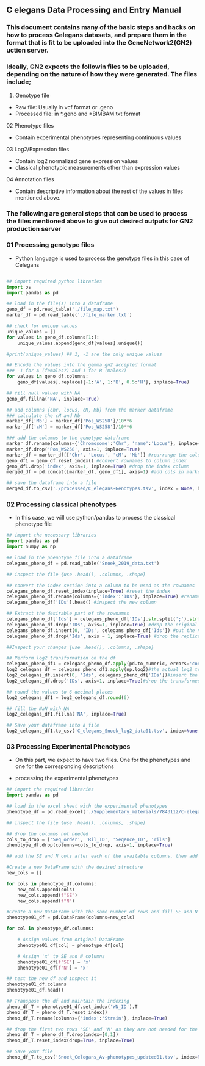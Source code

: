 ## C elegans Data Processing and Entry Manual 

### This document contains many of the basic steps and hacks on how to process Celegans datasets, and prepare them in the format that is fit to be uploaded into the GeneNetwork2(GN2) uction server. 

### Ideally, GN2 expects the followin files to be uploaded, depending on the nature of how they were generated. The files include; 

01. Genotype file 
  - Raw file: Usually in vcf format or .geno 
  - Processed file: in *.geno and *BIMBAM.txt format 

02 Phenotype files 
  - Contain experimental phenotypes representing continuous values 

03 Log2/Expression files 
  - Contain log2 normalized gene expression values 
  - classical phenotypic measurements other than expression values 

04 Annotation files 
  - Contain descriptive information about the rest of the values in files mentioned above. 

### The following are general steps that can be used to process the files mentioned above to give out desired outputs for GN2 production server 

### 01 Processing genotype files 
- Python language is used to process the genotype files in this case of Celegans 

```python 

## import required python libraries 
import os 
import pandas as pd 

## load in the file(s) into a dataframe 
geno_df = pd.read_table('./file_map.txt')
marker_df = pd.read_table('./file_marker.txt')

## check for unique values 
unique_values = []
for values in geno_df.columns[1:]:
    unique_values.append(geno_df[values].unique())

#print(unique_values) ## 1, -1 are the only unique values 

## Encode the values into the gemma gn2 accepted format 
### -1 for A (females?) and 1 for B (males?)
for values in geno_df.columns:
    geno_df[values].replace({-1:'A', 1:'B', 0.5:'H'}, inplace=True)

## fill null values with NA 
geno_df.fillna('NA', inplace=True)

## add columns {chr, locus, cM, Mb} from the marker dataframe 
### calculate the cM and Mb 
marker_df['Mb'] = marker_df['Pos_WS258']/10**6
marker_df['cM'] = marker_df['Pos_WS258']/10**6 

### add the columns to the genotype dataframe 
marker_df.rename(columns={'Chromosome':'Chr', 'name':'Locus'}, inplace=True) 
marker_df.drop('Pos_WS258', axis=1, inplace=True)
marker_df = marker_df[['Chr', 'Locus', 'cM', 'Mb']] #rearrange the columns 
geno_df1 = geno_df.reset_index() #convert rownames to column index
geno_df1.drop('index', axis=1, inplace=True) #drop the index column
merged_df = pd.concat([marker_df, geno_df1], axis=1) #add cols in marker df into genotype df 

## save the dataframe into a file 
merged_df.to_csv('./processed/C_elegans-Genotypes.tsv', index = None, header = True, sep='\t')

```

### 02 Processing classical phenotypes 

- In this case, we will use python/pandas to process the classical phenotype file 

```python 
## import the necessary libraries 
import pandas as pd 
import numpy as np 

## load in the phenotype file into a dataframe 
celegans_pheno_df = pd.read_table('Snoek_2019_data.txt')

## inspect the file {use .head(), .columns, .shape}

## convert the index section into a column to be used as the rownames 
celegans_pheno_df.reset_index(inplace=True) #reset the index 
celegans_pheno_df.rename(columns={'index':'IDs'}, inplace=True) #rename the index header name 
celegans_pheno_df['IDs'].head() #inspect the new column 

## Extract the desirable part of the rownames 
celegans_pheno_df['Ids'] = celegans_pheno_df['IDs'].str.split(';').str[1] #take the desirable part of the col values, create a new col 
celegans_pheno_df.drop('IDs', axis=1, inplace=True) #drop the original rownames
celegans_pheno_df.insert(0, 'IDs', celegans_pheno_df['Ids']) #put the new col as the first col/rownames
celegans_pheno_df.drop('Ids', axis = 1, inplace=True) #drop the replica of the rownames at the end of the df

##Inspect your changes {use .head(), .columns, .shape}

## Perform log2 transformation on the df 
celegans_pheno_df1 = celegans_pheno_df.apply(pd.to_numeric, errors='coerce')#this helps prevent errors due to non numeric values vs log2 
log2_celegans_df = celegans_pheno_df1.apply(np.log2)#the actual log2 transformation 
log2_celegans_df.insert(0, 'Ids', celegans_pheno_df['IDs'])#insert the original IDs column to replace the transformed one (which has NaN)
log2_celegans_df.drop('IDs', axis=1, inplace=True)#drop the transformed IDs column 

## round the values to 6 decimal places 
log2_celegans_df1 = log2_celegans_df.round(6)

## fill the NaN with NA 
log2_celegans_df1.fillna('NA', inplace=True)

## Save your dataframe into a file 
log2_celegans_df1.to_csv('C_elegans_Snoek_log2_data01.tsv', index=None, header=True, sep='\t', float_format='%.6f')

```
### 03 Processing Experimental Phenotypes 
- On this part, we expect to have two files. One for the phenotypes and one for the corresponding descriptions

- processing the experimental phenotypes 

```python 
## import the required libraries 
import pandas as pd 

## load in the excel sheet with the experimental phenotypes 
phenotype_df = pd.read_excel('./Supplementary_materials/7843112/C-elegans_sup.xlsx', sheet_name='SupTab5')

## inspect the file {use .head(), .columns, .shape}

## drop the columns not needed 
cols_to_drop = ['Seq_order', 'Ril_ID', 'Seqence_ID', 'rils']
phenotype_df.drop(columns=cols_to_drop, axis=1, inplace=True)

## add the SE and N cols after each of the available columns, then add string x as the values for both added cols 

#Create a new DataFrame with the desired structure
new_cols = [] 

for cols in phenotype_df.columns: 
    new_cols.append(cols)
    new_cols.append(f"SE")
    new_cols.append(f"N") 

#Create a new DataFrame with the same number of rows and fill SE and N with 'x'
phenotype01_df = pd.DataFrame(columns=new_cols)

for col in phenotype_df.columns:

    # Assign values from original DataFrame
    phenotype01_df[col] = phenotype_df[col]

    # Assign 'x' to SE and N columns
    phenotype01_df[f'SE'] = 'x'
    phenotype01_df[f'N'] = 'x'

## test the new df and inspect it 
phenotype01_df.columns
phenotype01_df.head() 

## Transpose the df and maintain the indexing 
pheno_df_T = phenotype01_df.set_index('WN_ID').T 
pheno_df_T = pheno_df_T.reset_index()
pheno_df_T.rename(columns={'index':'Strain'}, inplace=True)

## drop the first two rows 'SE' and 'N' as they are not needed for the col headers
pheno_df_T = pheno_df_T.drop(index=[0,1])
pheno_df_T.reset_index(drop=True, inplace=True)

## Save your file 
pheno_df_T.to_csv('Snoek_Celegans_Av-phenotypes_updated01.tsv', index=None, header=True, sep='\t')

```





